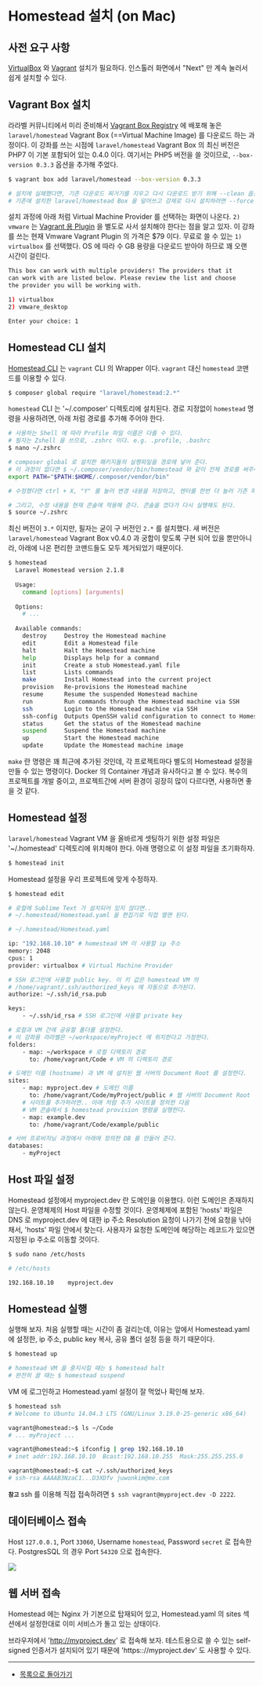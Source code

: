 # Homestead 설치 (on Mac)

## 사전 요구 사항

[VirtualBox](https://www.virtualbox.org/wiki/Downloads) 와 [Vagrant](http://www.vagrantup.com/downloads.html) 설치가 필요하다. 인스톨러 화면에서 "Next" 만 계속 눌러서 쉽게 설치할 수 있다.
 
## Vagrant Box 설치

라라벨 커뮤니티에서 미리 준비해서 [Vagrant Box Registry](https://atlas.hashicorp.com/boxes/search) 에 배포해 놓은 `laravel/homestead` Vagrant Box (==Virtual Machine Image) 를 다운로드 하는 과정이다. 이 강좌를 쓰는 시점에 `laravel/homestead` Vagrant Box 의 최신 버전은 PHP7 이 기본 포함되어 있는 0.4.0 이다. 여기서는 PHP5 버전을 쓸 것이므로, `--box-version 0.3.3` 옵션을 추가해 주었다.

```bash
$ vagrant box add laravel/homestead --box-version 0.3.3

# 설치에 실패했다면, 기존 다운로드 찌거기를 지우고 다시 다운로드 받기 위해 --clean 옵션 스위치를 붙여야 한다.
# 기존에 설치한 laravel/homestead Box 을 덮어쓰고 강제로 다시 설치하려면 --force 옵션 스위치를 붙인다.
```

설치 과정에 아래 처럼 Virtual Machine Provider 를 선택하는 화면이 나온다. `2) vmware` 는 [Vagrant 용 Plugin](http://www.vagrantup.com/vmware) 을 별도로 사서 설치해야 한다는 점을 알고 있자. 이 강좌를 쓰는 현재 Vmware Vagrant Plugin 의 가격은 $79 이다. 무료로 쓸 수 있는 `1) virtualbox` 를 선택했다. OS 에 따라 수 GB 용량을 다운로드 받아야 하므로 꽤 오랜 시간이 걸린다.

```bash
This box can work with multiple providers! The providers that it
can work with are listed below. Please review the list and choose
the provider you will be working with.

1) virtualbox
2) vmware_desktop

Enter your choice: 1
```

## Homestead CLI 설치

[Homestead CLI](https://github.com/laravel/homestead) 는 `vagrant` CLI 의 Wrapper 이다. `vagrant` 대신 `homestead` 코맨드를 이용할 수 있다.  

```bash
$ composer global require "laravel/homestead:2.*"
```

`homestead` CLI 는 '~/.composer' 디렉토리에 설치된다. 경로 지정없이 `homestead` 명령을 사용하려면, 아래 처럼 경로를 추가해 주어야 한다.

```bash
# 사용하는 Shell 에 따라 Profile 파일 이름은 다를 수 있다. 
# 필자는 Zshell 을 쓰므로, .zshrc 이다. e.g. .profile, .bashrc
$ nano ~/.zshrc

# composer global 로 설치한 패키지들의 실행파일을 경로에 넣어 준다.
# 이 과정이 없다면 $ ~/.composer/vendor/bin/homestead 와 같이 전체 경로를 써주어야 한다.
export PATH="$PATH:$HOME/.composer/vendor/bin"

# 수정했다면 ctrl + X, "Y" 를 눌러 변경 내용을 저장하고, 엔터를 한번 더 눌러 기존 파일을 덮어 쓴다. 

# 그리고, 수정 내용을 현재 콘솔에 적용해 준다. 콘솔을 껐다가 다시 실행해도 된다.
$ source ~/.zshrc
```

최신 버전이 `3.*` 이지만, 필자는 굳이 구 버전인 `2.*` 를 설치했다. 새 버전은 `laravel/homestead` Vagrant Box v0.4.0 과 궁합이 맞도록 구현 되어 있을 뿐만아니라, 아래에 나온 편리한 코맨드들도 모두 제거되었기 때문이다.

```bash
$ homestead
  Laravel Homestead version 2.1.8
  
  Usage:
    command [options] [arguments]
  
  Options:
    # ...
  
  Available commands:
    destroy     Destroy the Homestead machine
    edit        Edit a Homestead file
    halt        Halt the Homestead machine
    help        Displays help for a command
    init        Create a stub Homestead.yaml file
    list        Lists commands
    make        Install Homestead into the current project
    provision   Re-provisions the Homestead machine
    resume      Resume the suspended Homestead machine
    run         Run commands through the Homestead machine via SSH
    ssh         Login to the Homestead machine via SSH
    ssh-config  Outputs OpenSSH valid configuration to connect to Homestead
    status      Get the status of the Homestead machine
    suspend     Suspend the Homestead machine
    up          Start the Homestead machine
    update      Update the Homestead machine image
```

`make` 란 명령은 꽤 최근에 추가된 것인데, 각 프로젝트마다 별도의 Homestead 설정을 만들 수 있는 명령이다. Docker 의 Container 개념과 유사하다고 볼 수 있다. 복수의 프로젝트를 개발 중이고, 프로젝트간에 서버 환경이 굉장히 많이 다르다면, 사용하면 좋을 것 같다.

## Homestead 설정

`laravel/homestead` Vagrant VM 을 올바르게 셋팅하기 위한 설정 파일은 '~/.homestead' 디렉토리에 위치해야 한다. 아래 명령으로 이 설정 파일을 초기화하자.

```bash
$ homestead init
```

Homestead 설정을 우리 프로젝트에 맞게 수정하자.

```bash
$ homestead edit

# 로컬에 Sublime Text 가 설치되어 있지 않다면..
# ~/.homestead/Homestead.yaml 을 편집기로 직접 열면 된다.
```

```bash
# ~/.homestead/Homestead.yaml

ip: "192.168.10.10" # homestead VM 이 사용할 ip 주소
memory: 2048
cpus: 1
provider: virtualbox # Virtual Machine Provider

# SSH 로그인에 사용할 public key. 이 키 값은 homestead VM 의 
# /home/vagrant/.ssh/authorized_keys 에 자동으로 추가된다.
authorize: ~/.ssh/id_rsa.pub 

keys:
    - ~/.ssh/id_rsa # SSH 로그인에 사용할 private key

# 로컬과 VM 간에 공유할 폴더를 설정한다.
# 이 강좌용 라라벨은 ~/workspace/myProject 에 위치한다고 가정한다.
folders:
    - map: ~/workspace # 로컬 디렉토리 경로
      to: /home/vagrant/Code # VM 의 디렉토리 경로

# 도메인 이름 (hostname) 과 VM 에 설치된 웹 서버의 Document Root 를 설정한다.
sites:
    - map: myproject.dev # 도메인 이름
      to: /home/vagrant/Code/myProject/public # 웹 서버의 Document Root
    # 사이트를 추가하려면.. 아래 처럼 추가 사이트를 정의한 다음
    # VM 콘솔에서 $ homestead provision 명령을 실행한다.
    - map: example.dev
      to: /home/vagrant/Code/example/public

# 서버 프로비저닝 과정에서 아래에 정의한 DB 를 만들어 준다.
databases:
    - myProject
```

## Host 파일 설정

Homestead 설정에서 myproject.dev 란 도메인을 이용했다. 이런 도메인은 존재하지 않는다. 운영체제의 Host 파일을 수정할 것이다. 운영체제에 포함된 'hosts' 파일은 DNS 로 myproject.dev 에 대한 ip 주소 Resolution 요청이 나가기 전에 요청을 낚아 채서, 'hosts' 파일 안에서 찾는다. 사용자가 요청한 도메인에 해당하는 레코드가 있으면 지정된 ip 주소로 이동할 것이다.

```bash
$ sudo nano /etc/hosts
```

```bash
# /etc/hosts

192.168.10.10    myproject.dev
```

## Homestead 실행

실행해 보자. 처음 실행할 때는 시간이 좀 걸리는데, 이유는 앞에서 Homestead.yaml 에 설정한, ip 주소, public key 복사, 공유 폴더 설정 등을 하기 때문이다.

```bash
$ homestead up

# homestead VM 을 중지시킬 때는 $ homestead halt
# 완전히 끌 때는 $ homestead suspend
```

VM 에 로그인하고 Homestead.yaml 설정이 잘 먹었나 확인해 보자.

```bash
$ homestead ssh
# Welcome to Ubuntu 14.04.3 LTS (GNU/Linux 3.19.0-25-generic x86_64)

vagrant@homestead:~$ ls ~/Code
# ... myProject ...

vagrant@homestead:~$ ifconfig | grep 192.168.10.10
# inet addr:192.168.10.10  Bcast:192.168.10.255  Mask:255.255.255.0

vagrant@homestead:~$ cat ~/.ssh/authorized_keys
# ssh-rsa AAAAB3NzaC1...D3XDfv juwonkim@me.com
```

**`참고`** ssh 를 이용해 직접 접속하려면 `$ ssh vagrant@myproject.dev -D 2222`. 

## 데이터베이스 접속

Host `127.0.0.1`, Port `33060`, Username `homestead`, Password `secret` 로 접속한다. PostgresSQL 의 경우 Port `54320` 으로 접속한다.

![](02-install-homestead-osx-img-01.png)

## 웹 서버 접속

Homestead 에는 Nginx 가 기본으로 탑재되어 있고, Homestead.yaml 의 sites 섹션에서 설정한대로 이미 서비스가 돌고 있는 상태이다.

브라우저에서 'http://myproject.dev' 로 접속해 보자. 테스트용으로 쓸 수 있는 self-signed 인증서가 설치되어 있기 때문에 'https:://myproject.dev' 도 사용할 수 있다.

<!--@start-->
---

- [목록으로 돌아가기](../readme.md)

<!--@end-->